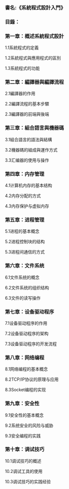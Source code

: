 ### 書名:《系統程式設計入門》

### 目錄：

### 第一章：概述系統程式設計

1.1系統程式的定義

1.2系統程式與應用程式的區別

1.3系統程式的功能

### 第二章：編譯器與編譯流程

2.1編譯器的作用

2.2編譯流程的基本步驟

2.3編譯器的前端與後端

### 第三章：組合語言與機器碼

3.1組合語言的語法與結構

3.2機器碼的組成與運作方式

3.3汇编器的使用与操作

### 第四章：内存管理

4.1计算机内存的基本结构

4.2内存分配的方式

4.3内存保护与虚拟内存

### 第五章：进程管理

5.1进程的基本概念

5.2进程控制块的结构

5.3进程间通信的方式

### 第六章：文件系统

6.1文件系统的概念

6.2文件系统的组织结构

6.3文件的读写操作

### 第七章：设备驱动程序

7.1设备驱动程序的作用

7.2设备驱动程序的架构

7.3设备驱动程序的开发流程

### 第八章：网络编程

8.1网络编程的基本概念

8.2TCP/IP协议的原理与应用

8.3Socket编程的实现

### 第九章：安全性

9.1安全性的基本概念

9.2系统安全的风险与威胁

9.3安全编程的实践

### 第十章：调试技巧

10.1调试技巧的概述

10.2调试工具的使用

10.3调试技巧的实践经验



